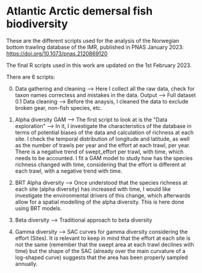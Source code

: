 # Atlantic Arctic demersal fish biodiversity

These are the different scripts used for the analysis of the Norwegian bottom trawling database of the IMR, published in PNAS January 2023: https://doi.org/10.1073/pnas.2120869120 

The final R scripts used in this work are updated on the 1st February 2023. 

There are 6 scripts:


0. Data gathering and cleaning --> Here I collect all the raw data, check for taxon names correctess and mistakes in the data. Output --> Full dataset
0.1 Data cleaning --> Before the anaysis, I cleaned the data to exclude broken gear, non-fish species, etc. 

1. Alpha diversity GAM -->  The first script to look at is the "Data exploration" --> In it, I investigate the characteristics of the database 
in terms of potential biases of the data and calculation of richness at each site. I check the temporal distribution of longitude and latitude, as well as the number of trawls per year and the effort at each trawl, per year. There is a negative trend of swept_effort per trawl, with time, which needs to be accounted. I fit a GAM model to study how has the species richness changed with time, considering that the effort is different at each trawl, with a negative trend with time. 

2. BRT Alpha diversity --> Once understood that the species richness at each site (alpha diversity) has increased with time, I would like investigate
the environmental drivers of this change, which afterwards allow for a spatial modelling of the alpha diversity. This is here done using BRT models.

3. Beta diversity --> Traditional approach to beta diversity

4. Gamma diversity --> SAC curves for gamma diversity considering the effort (Sites). It is relevant to keep in mind that the effort at each site is not the same
(remember that the swept area at each trawl declines with time) but the shape of the SAC (already over the main curvature of a log-shaped curve) suggests that the area has been properly sampled annually. 
